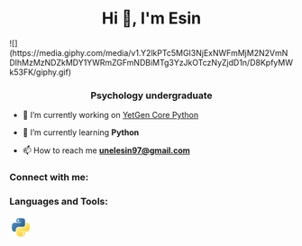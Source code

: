 <h1 align="center">Hi 👋, I'm Esin</h1>
![](https://media.giphy.com/media/v1.Y2lkPTc5MGI3NjExNWFmMjM2N2VmNDlhMzMzNDZkMDY1YWRmZGFmNDBiMTg3YzJkOTczNyZjdD1n/D8KpfyMWk53FK/giphy.gif)
<h3 align="center">Psychology undergraduate</h3>

- 🔭 I’m currently working on [YetGen Core Python](https://yetkingencler.com/jump/)

- 🌱 I’m currently learning **Python**

- 📫 How to reach me **unelesin97@gmail.com**

<h3 align="left">Connect with me:</h3>
<p align="left">
</p>

<h3 align="left">Languages and Tools:</h3>
<p align="left"> <a href="https://www.python.org" target="_blank" rel="noreferrer"> <img src="https://raw.githubusercontent.com/devicons/devicon/master/icons/python/python-original.svg" alt="python" width="40" height="40"/> </a> </p>
